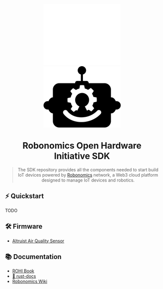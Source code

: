 <div align="center">
  
![ROHI Logo](./docs/images/robo-hw-logo-white.png#gh-dark-mode-only)
![ROHI Logo](./docs/images/robo-hw-logo-black.png#gh-light-mode-only)
  
# Robonomics Open Hardware Initiative SDK

> The SDK repository provides all the components needed to start build IoT devices
> powered by [Robonomics](https://robonomics.network/) network, a Web3 cloud platform
> designed to manage IoT devices and robotics.

</div>


## ⚡ Quickstart

TODO

## 🛠️ Firmware

* [Altruist Air Quality Sensor](https://github.com/akagi-dev/rohi-sdk/tree/master/altruist#-altruist-firmware)

## 📚 Documentation

* [ROHI Book](https://rohi.akagi.dev)
* [🦀 rust-docs](https://akagi-dev.github.io/rohi-sdk/master/rohi_sdk_docs/index.html)
* [Robonomics Wiki](https://wiki.robonomics.network/)
